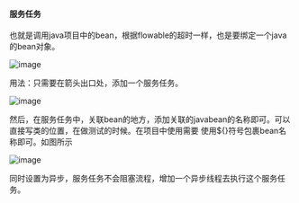 #### 服务任务

也就是调用java项目中的bean，根据flowable的超时一样，也是要绑定一个java的bean对象。

![image](https://user-images.githubusercontent.com/97614802/224007942-d9c22a9e-2212-44f0-9cd6-3069e9e1e654.png)

用法：只需要在箭头出口处，添加一个服务任务。

![image](https://user-images.githubusercontent.com/97614802/224008277-991c8dc5-7bc3-4411-bf70-7e6dd5a579fa.png)

然后，在服务任务中，关联bean的地方，添加关联的javabean的名称即可。可以直接写类的位置，在做测试的时候。在项目中使用需要
使用${}符号包裹bean名称即可。如图所示

![image](https://user-images.githubusercontent.com/97614802/224008638-63696bc3-1c3b-435a-80ca-ed6c7050fb95.png)

同时设置为异步，服务任务不会阻塞流程，增加一个异步线程去执行这个服务任务。




